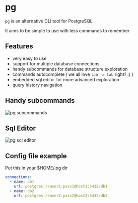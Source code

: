 # pg

`pg` is an alternative CLI tool for PostgreSQL

It aims to be simple to use with less commands to remember

## Features

* very easy to use
* support for multiple database connections
* handy subcommands for database structure exploration
* commands autocomplete ( we all love `tab -> tab` right? :) )
* embedded sql editor for more advanced exploration
* query history navigation

## Handy subcommands

![pg subcommands](https://raw.githubusercontent.com/ferama/pg/main/media/commands.png)


## Sql Editor

![pg sql editor](https://raw.githubusercontent.com/ferama/pg/main/media/editor.png)

## Config file example

Put this in your $HOME/.pg dir

```yaml
connections:
  - name: db1
    url: postgres://user1:pass1@host1:5432/db1
  - name: db2
    url: postgres://user2:pass2@host2:5432/db2
```